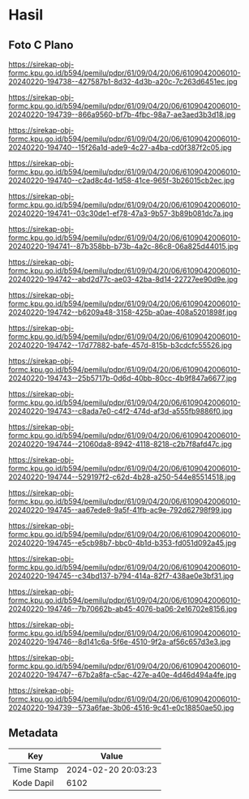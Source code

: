 # Hasil

## Foto C Plano

https://sirekap-obj-formc.kpu.go.id/b594/pemilu/pdpr/61/09/04/20/06/6109042006010-20240220-194738--427587b1-8d32-4d3b-a20c-7c263d6451ec.jpg

https://sirekap-obj-formc.kpu.go.id/b594/pemilu/pdpr/61/09/04/20/06/6109042006010-20240220-194739--866a9560-bf7b-4fbc-98a7-ae3aed3b3d18.jpg

https://sirekap-obj-formc.kpu.go.id/b594/pemilu/pdpr/61/09/04/20/06/6109042006010-20240220-194740--15f26a1d-ade9-4c27-a4ba-cd0f387f2c05.jpg

https://sirekap-obj-formc.kpu.go.id/b594/pemilu/pdpr/61/09/04/20/06/6109042006010-20240220-194740--c2ad8c4d-1d58-41ce-965f-3b26015cb2ec.jpg

https://sirekap-obj-formc.kpu.go.id/b594/pemilu/pdpr/61/09/04/20/06/6109042006010-20240220-194741--03c30de1-ef78-47a3-9b57-3b89b081dc7a.jpg

https://sirekap-obj-formc.kpu.go.id/b594/pemilu/pdpr/61/09/04/20/06/6109042006010-20240220-194741--87b358bb-b73b-4a2c-86c8-06a825d44015.jpg

https://sirekap-obj-formc.kpu.go.id/b594/pemilu/pdpr/61/09/04/20/06/6109042006010-20240220-194742--abd2d77c-ae03-42ba-8d14-22727ee90d9e.jpg

https://sirekap-obj-formc.kpu.go.id/b594/pemilu/pdpr/61/09/04/20/06/6109042006010-20240220-194742--b6209a48-3158-425b-a0ae-408a5201898f.jpg

https://sirekap-obj-formc.kpu.go.id/b594/pemilu/pdpr/61/09/04/20/06/6109042006010-20240220-194742--17d77882-bafe-457d-815b-b3cdcfc55526.jpg

https://sirekap-obj-formc.kpu.go.id/b594/pemilu/pdpr/61/09/04/20/06/6109042006010-20240220-194743--25b5717b-0d6d-40bb-80cc-4b9f847a6677.jpg

https://sirekap-obj-formc.kpu.go.id/b594/pemilu/pdpr/61/09/04/20/06/6109042006010-20240220-194743--c8ada7e0-c4f2-474d-af3d-a555fb9886f0.jpg

https://sirekap-obj-formc.kpu.go.id/b594/pemilu/pdpr/61/09/04/20/06/6109042006010-20240220-194744--21060da8-8942-4118-8218-c2b7f8afd47c.jpg

https://sirekap-obj-formc.kpu.go.id/b594/pemilu/pdpr/61/09/04/20/06/6109042006010-20240220-194744--529197f2-c62d-4b28-a250-544e85514518.jpg

https://sirekap-obj-formc.kpu.go.id/b594/pemilu/pdpr/61/09/04/20/06/6109042006010-20240220-194745--aa67ede8-9a5f-41fb-ac9e-792d62798f99.jpg

https://sirekap-obj-formc.kpu.go.id/b594/pemilu/pdpr/61/09/04/20/06/6109042006010-20240220-194745--e5cb98b7-bbc0-4b1d-b353-fd051d092a45.jpg

https://sirekap-obj-formc.kpu.go.id/b594/pemilu/pdpr/61/09/04/20/06/6109042006010-20240220-194745--c34bd137-b794-414a-82f7-438ae0e3bf31.jpg

https://sirekap-obj-formc.kpu.go.id/b594/pemilu/pdpr/61/09/04/20/06/6109042006010-20240220-194746--7b70662b-ab45-4076-ba06-2e16702e8156.jpg

https://sirekap-obj-formc.kpu.go.id/b594/pemilu/pdpr/61/09/04/20/06/6109042006010-20240220-194746--8d141c6a-5f6e-4510-9f2a-af56c657d3e3.jpg

https://sirekap-obj-formc.kpu.go.id/b594/pemilu/pdpr/61/09/04/20/06/6109042006010-20240220-194747--67b2a8fa-c5ac-427e-a40e-4d46d494a4fe.jpg

https://sirekap-obj-formc.kpu.go.id/b594/pemilu/pdpr/61/09/04/20/06/6109042006010-20240220-194739--573a6fae-3b06-4516-9c41-e0c18850ae50.jpg


## Metadata

| Key        | Value               |
| ---------- | ------------------- |
| Time Stamp | 2024-02-20 20:03:23 |
| Kode Dapil | 6102                |



